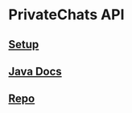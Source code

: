 # PrivateChats API

## [Setup](https://docs.ryanmood.me/privatechats/api#setup)

## [Java Docs](https://repo.ryanmood.me/javadoc/releases/me/ryanmood/PrivateChatsAPI/BETA-0.1)

## [Repo](https://repo.ryanmood.me/#/releases/me/ryanmood/PrivateChatsAPI)
